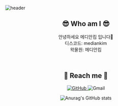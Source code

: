 ![header](https://capsule-render.vercel.app/api?type=waving&color=3eb489&height=200&section=header&text=Median%20Kim%20&fontSize=80&animation=twinkling&fontAlign=65&fontColor=2E2E2E)

<div align="center">
  
  ## 😎 Who am I 😎
  <p>
  안녕하세요 메디안킴 입니다👋<br/>
  디스코드: mediankim<br/>
  왁물원: 메디안킴<br/>
  </p>
  <br/>
    
  ## 💌 Reach me 💌
  <p>
  <a href = "https://github.com/mediankkim"> <img alt="GitHub" src ="https://img.shields.io/badge/GitHub-181717.svg?&style=for-the-badge&logo=GitHub&logoColor=white"/> </a>
  <img alt="Gmail" src="https://img.shields.io/badge/mediankkim@gmail.com-EA4335.svg?&style=for-the-badge&logo=Gmail&logoColor=white"/>
  
  ![Anurag's GitHub stats](https://github-readme-stats.vercel.app/api?username=mediankkim&show_icons=true&theme=vue)
  </P>
  <br/>
</div>
